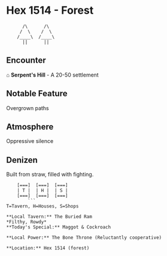 # Hex 1514 - Forest
```
      /\      /\
     /  \    /  \
    /____\  /____\
      ||      ||
```

## Encounter

⌂ **Serpent's Hill** - A 20-50 settlement

## Notable Feature

Overgrown paths

## Atmosphere

Oppressive silence

## Denizen

Built from straw, filled with fighting.

```
    [===]  [===]  [===]
    | T |  | H |  | S |
    [===]  [===]  [===]
        ```
T=Tavern, H=Houses, S=Shops

**Local Tavern:** The Buried Ram
*Filthy, Rowdy*
**Today's Special:** Maggot & Cockroach

**Local Power:** The Bone Throne (Reluctantly cooperative)

**Location:** Hex 1514 (forest)
